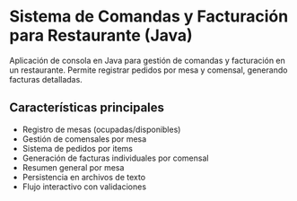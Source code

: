 # Sistema de Comandas y Facturación para Restaurante (Java)

Aplicación de consola en Java para gestión de comandas y facturación en un restaurante. Permite registrar pedidos por mesa y comensal, generando facturas detalladas.

## Características principales

- Registro de mesas (ocupadas/disponibles)
- Gestión de comensales por mesa
- Sistema de pedidos por items
- Generación de facturas individuales por comensal
- Resumen general por mesa
- Persistencia en archivos de texto
- Flujo interactivo con validaciones
